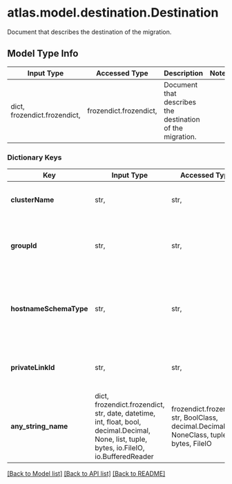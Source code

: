 # atlas.model.destination.Destination

Document that describes the destination of the migration.

## Model Type Info
Input Type | Accessed Type | Description | Notes
------------ | ------------- | ------------- | -------------
dict, frozendict.frozendict,  | frozendict.frozendict,  | Document that describes the destination of the migration. | 

### Dictionary Keys
Key | Input Type | Accessed Type | Description | Notes
------------ | ------------- | ------------- | ------------- | -------------
**clusterName** | str,  | str,  | Label that identifies the destination cluster. | 
**groupId** | str,  | str,  | Unique 24-hexadecimal digit string that identifies the destination project. | 
**hostnameSchemaType** | str,  | str,  | The network type to use between the migration host and the target cluster. | must be one of ["PUBLIC", "PRIVATE_LINK", "VPC_PEERING", ] if omitted the server will use the default value of "PUBLIC"
**privateLinkId** | str,  | str,  | Represents the endpoint to use when the host schema type is &#x60;PRIVATE_LINK&#x60;. | [optional] 
**any_string_name** | dict, frozendict.frozendict, str, date, datetime, int, float, bool, decimal.Decimal, None, list, tuple, bytes, io.FileIO, io.BufferedReader | frozendict.frozendict, str, BoolClass, decimal.Decimal, NoneClass, tuple, bytes, FileIO | any string name can be used but the value must be the correct type | [optional]

[[Back to Model list]](../../README.md#documentation-for-models) [[Back to API list]](../../README.md#documentation-for-api-endpoints) [[Back to README]](../../README.md)


